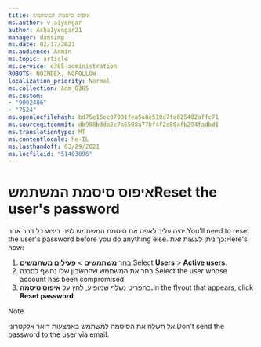 ```yaml
---
title: איפוס סיסמת המשתמש
ms.author: v-aiyengar
author: AshaIyengar21
manager: dansimp
ms.date: 02/17/2021
ms.audience: Admin
ms.topic: article
ms.service: o365-administration
ROBOTS: NOINDEX, NOFOLLOW
localization_priority: Normal
ms.collection: Adm_O365
ms.custom:
- "9002486"
- "7524"
ms.openlocfilehash: bd75e15ec07981fea5a8e510d7fa025402affc71
ms.sourcegitcommit: db908b3da2c7a6508a77bf4f2c80afb294fadbd1
ms.translationtype: MT
ms.contentlocale: he-IL
ms.lasthandoff: 03/29/2021
ms.locfileid: "51403096"
---
```

# <a name="reset-the-users-password"></a><span data-ttu-id="745df-102">איפוס סיסמת המשתמש</span><span class="sxs-lookup"><span data-stu-id="745df-102">Reset the user's password</span></span>

<span data-ttu-id="745df-103">יהיה עליך לאפס את סיסמת המשתמש לפני ביצוע כל דבר אחר.</span><span class="sxs-lookup"><span data-stu-id="745df-103">You'll need to reset the user's password before you do anything else.</span></span> <span data-ttu-id="745df-104">כך ניתן לעשות זאת:</span><span class="sxs-lookup"><span data-stu-id="745df-104">Here's how:</span></span>

1. <span data-ttu-id="745df-105">בחר **משתמשים**  >  **[פעילים משתמשים](https://go.microsoft.com/fwlink/p/?linkid=834822)**.</span><span class="sxs-lookup"><span data-stu-id="745df-105">Select **Users** > **[Active users](https://go.microsoft.com/fwlink/p/?linkid=834822)**.</span></span>
1. <span data-ttu-id="745df-106">בחר את המשתמש שהחשבון שלו נחשף לסכנה.</span><span class="sxs-lookup"><span data-stu-id="745df-106">Select the user whose account has been compromised.</span></span>
1. <span data-ttu-id="745df-107">בתפריט נשלף שמופיע, לחץ על **איפוס סיסמה.**</span><span class="sxs-lookup"><span data-stu-id="745df-107">In the flyout that appears, click **Reset password**.</span></span>

> [!NOTE]
> <span data-ttu-id="745df-108">אל תשלח את הסיסמה למשתמש באמצעות דואר אלקטרוני.</span><span class="sxs-lookup"><span data-stu-id="745df-108">Don't send the password to the user via email.</span></span>
